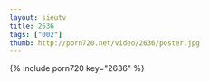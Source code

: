 ```yaml
--- 
layout: sieutv
title: 2636
tags: ["002"]
thumb: http://porn720.net/video/2636/poster.jpg
---
```

{% include porn720 key="2636" %} 
